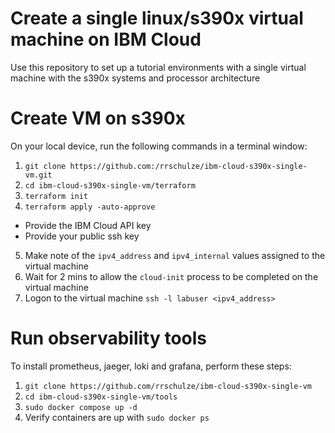 # Create a single linux/s390x virtual machine on IBM Cloud
Use this repository to set up a tutorial environments with a single virtual machine with the s390x systems and processor architecture

# Create VM on s390x
On your local device, run the following commands in a terminal window:
1. `git clone https://github.com:/rrschulze/ibm-cloud-s390x-single-vm.git`
2. `cd ibm-cloud-s390x-single-vm/terraform`
3. `terraform init`
4. `terraform apply -auto-approve`
- Provide the IBM Cloud API key
- Provide your public ssh key
5. Make note of the `ipv4_address` and `ipv4_internal` values assigned to the virtual machine
6. Wait for 2 mins to allow the `cloud-init` process to be completed on the virtual machine
7. Logon to the virtual machine `ssh -l labuser <ipv4_address>`


# Run observability tools
To install prometheus, jaeger, loki and grafana, perform these steps:
1. `git clone https://github.com/rrschulze/ibm-cloud-s390x-single-vm`
2. `cd ibm-cloud-s390x-single-vm/tools`
3. `sudo docker compose up -d`
4. Verify containers are up with `sudo docker ps`